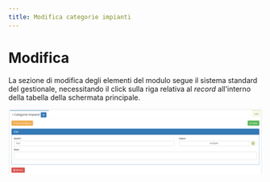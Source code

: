 ```yaml
---
title: Modifica categorie impianti
---
```


# Modifica

La sezione di modifica degli elementi del modulo segue il sistema standard del gestionale, necessitando il click sulla riga relativa al _record_ all'interno della tabella della schermata principale.

![Screenshot modifica categorie impianti](../../../../.gitbook/assets/modificacategorieimpianti.PNG)

